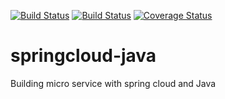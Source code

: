 [![Build Status](https://travis-ci.com/clustercamp/springcloud-java.svg?branch=master)](https://travis-ci.com/clustercamp/springcloud-java)
[![Build Status](https://travis-ci.com/clustercamp/springcloud-java.svg?branch=develop)](https://travis-ci.com/clustercamp/springcloud-java)
[![Coverage Status](https://coveralls.io/repos/github/clustercamp/spring-cloud-java11/badge.svg?branch=master)](https://coveralls.io/github/clustercamp/springcloud-java?branch=master)
# springcloud-java
Building micro service with spring cloud and Java
